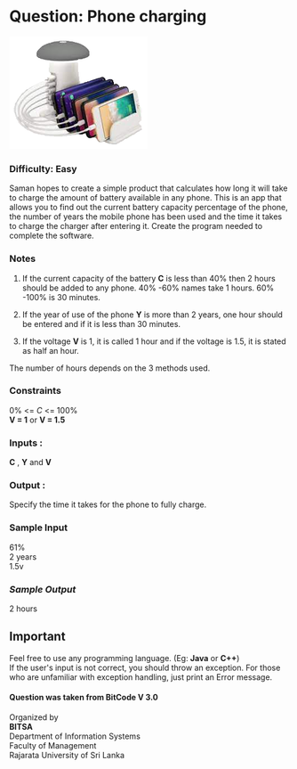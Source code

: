 # Question: Phone charging
![](img.png)

### Difficulty: Easy  

Saman hopes to create a simple product that calculates how long it will take to charge the amount of battery available in any phone. This is an app that allows you to find out the current battery capacity percentage of the phone, the number of years the mobile phone has been used and the time it takes to charge the charger after entering it. Create the program needed to complete the software.

### Notes

1. If the current capacity of the battery **C** is less than 40% then 2 hours should be added to any phone. 40% -60% names take 1 hours. 60% -100% is 30 minutes.

2. If the year of use of the phone **Y** is more than 2 years, one hour should be entered and if it is less than 30 minutes.

3. If the voltage **V** is 1, it is called 1 hour and if the voltage is 1.5, it is stated as half an hour.  

The number of hours depends on the 3 methods used.

### Constraints
0% <= *C* <= 100%  
**V = 1** or **V = 1.5**

### Inputs :
**C** , **Y** and **V**

### Output :
Specify the time it takes for the phone to fully charge.

### Sample Input
61%  
2 years  
1.5v  

### *Sample Output*
2 hours

## Important
Feel free to use any programming language. (Eg: **Java** or **C++**)  
If the user's input is not correct, you should throw an exception. For those who are unfamiliar with exception handling, just print an Error message.  

#### Question was taken from BitCode V 3.0
Organized by  
<b>BITSA</b>  
Department of Information Systems  
Faculty of Management  
Rajarata University of Sri Lanka  
